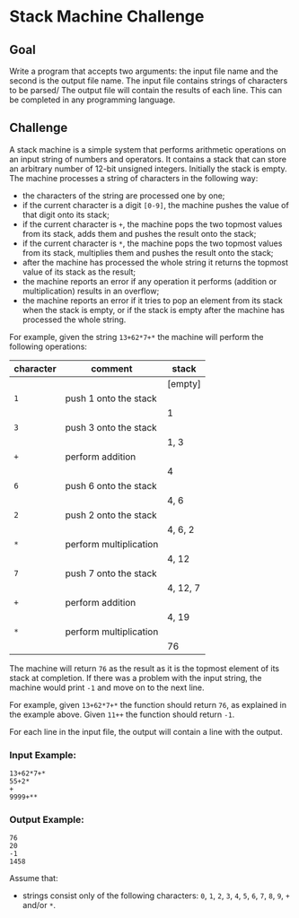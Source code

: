 # Stack Machine Challenge

## Goal

Write a program that accepts two arguments: the input file name and the second is the output file name.
The input file contains strings of characters to be parsed/ The output file will contain the results of each line.
This can be completed in any programming language.

## Challenge

A stack machine is a simple system that performs arithmetic operations on an input string of numbers and operators. It contains a stack that can store an arbitrary number of 12-bit unsigned integers. Initially the stack is empty. The machine processes a string of characters in the following way:

- the characters of the string are processed one by one;
- if the current character is a digit `[0-9]`, the machine pushes the value of that digit onto its stack;
- if the current character is `+`, the machine pops the two topmost values from its stack, adds them and pushes the result onto the stack;
- if the current character is `*`, the machine pops the two topmost values from its stack, multiplies them and pushes the result onto the stack;
- after the machine has processed the whole string it returns the topmost value of its stack as the result;
- the machine reports an error if any operation it performs (addition or multiplication) results in an overflow;
- the machine reports an error if it tries to pop an element from its stack when the stack is empty, or if the stack is empty after the machine has processed the whole string.

For example, given the string `13+62*7+*` the machine will perform the following operations:

character 	| comment                | stack
 -----------|------------------------|----------
            |                        | [empty]
 `1`        | push 1 onto the stack  |
            |                        | 1
 `3`        | push 3 onto the stack  |
            |                        | 1, 3
 `+`        | perform addition       |
            |                        | 4
 `6`        | push 6 onto the stack  |
            |                        | 4, 6
 `2`        | push 2 onto the stack  |
            |                        | 4, 6, 2
 `*`        | perform multiplication |
            |                        | 4, 12
 `7`        | push 7 onto the stack  |
            |                        | 4, 12, 7
 `+`        | perform addition       |
            |                        | 4, 19
 `*`        | perform multiplication |
            |                        | 76

The machine will return `76` as the result as it is the topmost element of its stack at completion. If there was a problem with the input string, the machine would print `-1` and move on to the next line.

For example, given `13+62*7+*` the function should return `76`, as explained in the example above. Given `11++` the function should return `-1`.

For each line in the input file, the output will contain a line with the output.

### Input Example:
```
13+62*7+*
55+2*
+
9999+**
```

### Output Example:
```
76
20
-1
1458
```


Assume that:
- strings consist only of the following characters: `0`, `1`, `2`, `3`, `4`, `5`, `6`, `7`, `8`, `9`, `+` and/or `*`.
